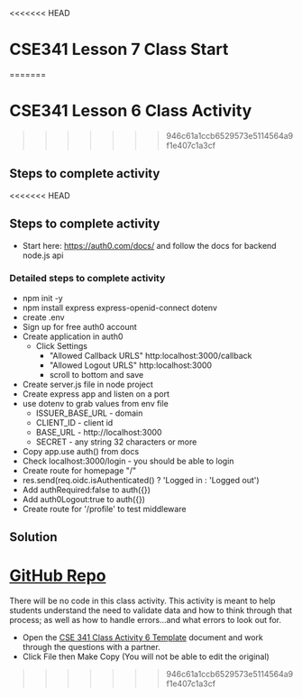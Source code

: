 <<<<<<< HEAD
# CSE341 Lesson 7 Class Start
=======
# CSE341 Lesson 6 Class Activity
>>>>>>> 946c61a1ccb6529573e5114564a9f1e407c1a3cf

## Steps to complete activity

<<<<<<< HEAD
## Steps to complete activity
- Start here: https://auth0.com/docs/ and follow the docs for backend node.js api

### Detailed steps to complete activity
- npm init -y
- npm install express express-openid-connect dotenv
- create .env
- Sign up for free auth0 account
- Create application in auth0
    - Click Settings
        - "Allowed Callback URLS" http:localhost:3000/callback
        - "Allowed Logout URLS" http:localhost:3000
        - scroll to bottom and save
- Create server.js file in node project
- Create express app and listen on a port
- use dotenv to grab values from env file
    - ISSUER_BASE_URL - domain
    - CLIENT_ID - client id
    - BASE_URL - http://localhost:3000
    - SECRET - any string 32 characters or more
- Copy app.use auth() from docs
- Check localhost:3000/login - you should be able to login
- Create route for homepage "/"
- res.send(req.oidc.isAuthenticated() ? 'Logged in : 'Logged out')
- Add authRequired:false to auth({})
- Add auth0Logout:true to auth({})
- Create route for '/profile' to test middleware
## Solution

[GitHub Repo](https://github.com/byui-cse/cse341-code-student/tree/L07-class-complete)
=======
There will be no code in this class activity. This activity is meant to help students understand the need to validate data and how to think through that process; as well as how to handle errors...and what errors to look out for.

- Open the [CSE 341 Class Activity 6 Template](https://docs.google.com/document/d/1iTkRr0A0Xk7Rt8mcevopuinQVUlH0j9EvQbFT0Dmj1M/edit?usp=sharing) document and work through the questions with a partner.
- Click File then Make Copy (You will not be able to edit the original)

>>>>>>> 946c61a1ccb6529573e5114564a9f1e407c1a3cf
